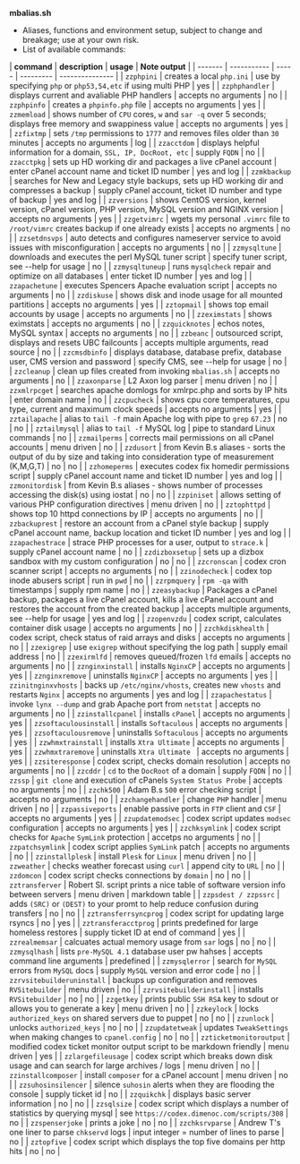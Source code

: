 **mbalias.sh**
- Aliases, functions and environment setup, subject to change and breakage; use
at your own risk.  
- List of available commands:

| **command** | **description** | **usage** | **Note output** |
| ------- | ----------- | ----- | --------- | --------------- |
| `zzphpini` | creates a local `php.ini` | use by specifying `php` or `php53,54,etc` if using multi PHP | yes |
| `zzphphandler` | displays current and avaliable PHP handlers | accepts no arguments | no |
| `zzphpinfo` | creates a `phpinfo.php` file | accepts no arguments | yes |
| `zzmemload` | shows number of `CPU` cores, `w` and `sar -q` over 5 seconds; displays free memory and swappiness value | accepts no arguments | yes |
| `zzfixtmp` | sets `/tmp` permissions to `1777` and removes files older than `30` minutes | accepts no arguments | log |
| `zzacctdom` | displays helpful information for a domain, `SSL, IP, DocRoot, etc` | supply `FQDN` | no |
| `zzacctpkg` | sets up HD working dir and packages a live cPanel account | enter cPanel account name and ticket ID number | yes and log |
| `zzmkbackup` | searches for New and Legacy style backups, sets up HD working dir and compresses a backup | supply cPanel account, ticket ID number and type of backup | yes and log |
| `zzversions` | shows CentOS version, kernel version, cPanel version, PHP version, MySQL version and NGINX version | accepts no arguments | yes |
| `zzgetvimrc` | wgets my personal `.vimrc` file to `/root/vimrc` creates backup if one already exists | accepts no argments | no |
| `zzsetdnsvps` | auto detects and configures nameserver service to avoid issues with misconfiguration | accepts no arguments | no |
| `zzmysqltune` | downloads and executes the perl MySQL tuner script | specify tuner script, see --help for usage | no |
| `zzmysqltuneup` | runs `mysqlcheck` repair and optimize on all databases | enter ticket ID number | yes and log |
| `zzapachetune` | executes Spencers Apache evaluation script | accepts no arguments | no |
| `zzdiskuse` | shows disk and inode usage for all mounted partitions | accepts no arguments | yes |
| `zztopmail` | shows top email accounts by usage | accepts no arguments | no |
| `zzeximstats` | shows eximstats | accepts no arguments | no |
| `zzquicknotes` | echos notes, MySQL syntax | accepts no arguments | no |
| `zzbeanc` | outsourced script, displays and resets UBC failcounts | accepts multiple arguments, read source | no |
| `zzcmsdbinfo` | displays database, database prefix, database user, CMS version and password | specify CMS, see --help for usage | no |
| `zzcleanup` | clean up files created from invoking `mbalias.sh` | accepts no arguments | no |
| `zzaxonparse` | L2 Axon log parser | menu driven | no |
| `zzxmlrpcget` | searches apache domlogs for xmlrpc.php and sorts by IP hits | enter domain name | no |
| `zzcpucheck` | shows cpu core temperatures, cpu type, current and maximum clock speeds | accepts no arguments | yes |
| `zztailapache` | alias to `tail -f` main Apache log with pipe to `grep` `67.23` | no | no |
| `zztailmysql` | alias to `tail -f` MySQL log | pipe to standard Linux commands | no |
| `zzmailperms` | corrects mail permissions on all cPanel accounts | menu driven | no |
| `zzdusort` | from Kevin B.s aliases - sorts the output of du by size and taking into consideration type of measurement (K,M,G,T) | no | no |
| `zzhomeperms` | executes codex fix homedir permissions script | supply cPanel account name and ticket ID number | yes and log |
| `zzmonitordisk` | from Kevin B.s aliases - shows number of processes accessing the disk(s) using iostat | no | no |
| `zzpiniset` | allows setting of various PHP configuration directives | menu driven | no |
| `zztophttpd` | shows top 10 httpd connections by IP | accepts no arguments | no |
| `zzbackuprest` | restore an account from a cPanel style backup | supply cPanel account name, backup location and ticket ID number | yes and log |
| `zzapachestrace` | strace PHP processes for a user, output to `strace.k` | supply cPanel account name | no |
| `zzdizboxsetup` | sets up a dizbox sandbox with my custom configuration | no | no |
| `zzcronscan` | codex cron scanner script | accepts no arguments | no |
| `zzinodecheck` | codex top inode abusers script | run in `pwd` | no |
| `zzrpmquery` | `rpm -qa` with timestamps | supply rpm name | no |
| `zzeasybackup` | Packages a cPanel backup, packages a live cPanel account, kills a live cPanel account and restores the account from the created backup | accepts multiple arguments, see --help for usage | yes and log |
| `zzopenvzdu` | codex script, calculates container disk usage | accepts no arguments | no |
| `zzchkdiskhealth` | codex script, check status of raid arrays and disks | accepts no arguments | no |
| `zzexigrep` | use `exigrep` without specifying the log path | supply email address | no |
| `zzexirmlfd` | removes queued/frozen `lfd` emails | accepts no arguments | no |
| `zznginxinstall` | installs `NginxCP` | accepts no arguments | yes |
| `zznginxremove` | uninstalls `NginxCP` | accepts no arguments | yes |
| `zzinitnginxvhosts` | backs up `/etc/nginx/vhosts`, creates new `vhosts` and restarts `Nginx` | accepts no arguments | yes and log |
| `zzapachestatus` | invoke `lynx --dump` and grab Apache port from `netstat` | accepts no arguments | no |
| `zzinstallcpanel` | installs `cPanel` | accepts no arguments | yes |
| `zzsoftaculousinstall` | installs `Softaculous` | accepts no arguments | yes |
| `zzsoftaculousremove` | uninstalls `Softaculous` | accepts no arguments | yes |
| `zzwhmxtrainstall` | installs `Xtra Ultimate` | accepts no arguments | yes |
| `zzwhmxtraremove` | uninstalls `Xtra Ultimate ` | accepts no arguments | yes |
| `zzsiteresponse` | codex script, checks domain resolution | accepts no arguments | no |
| `zzcddr` | `cd` to the `DocRoot` of a domain | supply `FQDN` | no |
| `zzssp` | `git clone` and execution of cPanels `System Status Probe` | accepts no arguments | no |
| `zzchk500` | Adam B.s `500` error checking script | accepts no arguments | no |
| `zzchangehandler` | change `PHP` handler | menu driven | no |
| `zzpassiveports` | enable passive ports in `FTP` client and `CSF` | accepts no arguments | yes |
| `zzupdatemodsec` | codex script updates `modsec` configuration | accepts no arguments | yes |
| `zzchksymlink` | codex script checks for `Apache` `SymLink` protection | accetps no arguments | no |
| `zzpatchsymlink` | codex script applies `SymLink` patch | accepts no arguments | no |
| `zzinstallplesk` | install `Plesk` for `Linux` | menu driven | no |
| `zzweather` | checks weather forecast using `curl` | append city to `URL` | no |
| `zzdomcon` | codex script checks connections by `domain` | no | no |
| `zztransferver` | Robert Sl. script prints a nice table of software version info between servers | menu driven | markdown table |
| `zzpsdest / zzpssrc` | adds `(SRC)` or `(DEST)` to your promt to help reduce confusion during transfers | no | no |
| `zztransferrsyncprog` | codex script for updating large rsyncs | no | yes |
| `zztransferacctprog` | prints predefined for large homeless restores | supply ticket ID at end of command | yes |
| `zzrealmemsar` | calcuates actual memory usage from `sar` logs | no | no |
| `zzmysqlhash` | lists `pre-MySQL 4.1` database user pw hahses | accepts command line arguments | predefined |
| `zzmysqlerror` | search for `MySQL` errors from `MySQL` docs | supply `MySQL` version and error code | no |
| `zzrvsitebuilderuninstall` | backups up configuration and removes `RVSitebuilder` | menu driven | no |
| `zzrvsitebuilderinstall` | installs `RVSitebuilder` | no | no |
| `zzgetkey` | prints public `SSH RSA` key to sdout or allows you to generate a key | menu driven | no |
| `zzkeylock` | locks `authorized_keys` on shared servers due to puppet | no | no |
| `zzunlock` | unlocks `authorized_keys` | no | no |
| `zzupdatetweak` | updates `TweakSettings` when making changes to `cpanel.config` | no | no |
| `zzticketmonitoroutput` | modified codex ticket monitor output script to be markdown friendly | menu driven | yes |
| `zzlargefileusage` | codex script which breaks down disk usage and can search for large archives / logs | menu driven | no |
| `zzinstallcomposer` | install `composer` for a cPanel account | menu driven | no |
| `zzsuhosinsilencer` | silence `suhosin` alerts when they are flooding the console | supply ticket id | no |
| `zzquikchk` | displays basic server information | no | no |
| `zzsqlsize` | codex script which displays a number of statistics by querying mysql | see `https://codex.dimenoc.com/scripts/308` | no |
| `zzspenserjoke` | prints a joke | no | no |
| `zzchksrvparse` | Andrew T's one liner to parse `chkservd` logs | input integer = number of lines to parse | no |
| `zztopfive` | codex script which displays the top five domains per http hits | no | no |
